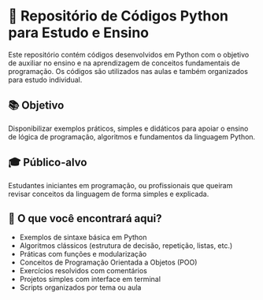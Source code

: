 # 🐍 Repositório de Códigos Python para Estudo e Ensino

Este repositório contém códigos desenvolvidos em Python com o objetivo de auxiliar no ensino e na aprendizagem de conceitos fundamentais de programação. Os códigos são utilizados nas aulas e também organizados para estudo individual.

## 📚 Objetivo

Disponibilizar exemplos práticos, simples e didáticos para apoiar o ensino de lógica de programação, algoritmos e fundamentos da linguagem Python.

## 🎓 Público-alvo

Estudantes iniciantes em programação, ou profissionais que queiram revisar conceitos da linguagem de forma simples e explicada.

## 🧠 O que você encontrará aqui?

- Exemplos de sintaxe básica em Python
- Algoritmos clássicos (estrutura de decisão, repetição, listas, etc.)
- Práticas com funções e modularização
- Conceitos de Programação Orientada a Objetos (POO)
- Exercícios resolvidos com comentários
- Projetos simples com interface em terminal
- Scripts organizados por tema ou aula
